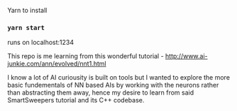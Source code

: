 Yarn to install


### `yarn start`

runs on localhost:1234

This repo is me learning from this wonderful tutorial - http://www.ai-junkie.com/ann/evolved/nnt1.html

I know a lot of AI curiousity is built on tools but I wanted to explore the more basic fundementals of NN based AIs by working with the neurons rather than abstracting them away, hence my desire to learn from said SmartSweepers tutorial and its C++ codebase. 